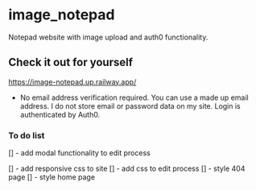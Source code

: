 # image_notepad
Notepad website with image upload and auth0 functionality.
## Check it out for yourself
https://image-notepad.up.railway.app/
 * No email address verification required. You can use a made up email address. I do not store email or password data on my site. Login is authenticated by Auth0.


### To do list
[] - add modal functionality to edit process

[] - add responsive css to site
[] - add css to edit process
[] - style 404 page
[] - style home page